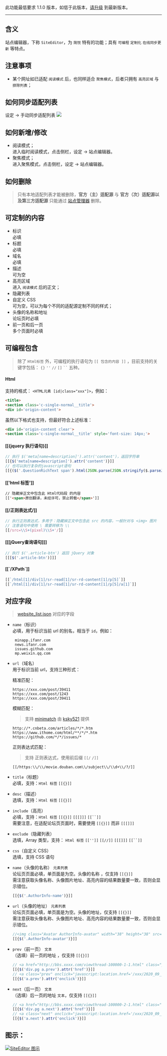 此功能最低要求 1.1.0 版本，如低于此版本，[请升级](http://ksria.com/simpread/) 到最新版本。
***

含义
---

站点编辑器，下称 `SiteEditor`，为 `简悦` 特有的功能；具有 `可编程` `定制化` `在线同步更新` 等特点。

注意事项
---
- 某个网址如已适配 `阅读模式` 后，也同样适合 `聚焦模式`，后者只拥有 `高亮区域` 与 `排除列表`； 

如何同步适配列表
---
设定 → 手动同步适配列表
![](https://i.imgur.com/jktojeC.png)

如何新增/修改
---

- 阅读模式；  
  进入临时阅读模式，点击侧栏，设定 → 站点编辑器。
- 聚焦模式；  
  进入聚焦模式，点击侧栏，设定 → 站点编辑器。

如何删除
---

> 只有本地适配列表才能被删除，**官方（主）适配源** 与  **官方（次）适配源以及第三方适配源** 只能通过 [站点管理器](站点管理器) 删除。

可定制的内容
---

- 标识  
  必填  
- 标题  
  必填  
- 域名  
  必填  
- 描述  
  可为空
- 高亮区域  
  进入 `阅读模式` 后的正文；
- 隐藏列表  
- 自定义 CSS  
  可为空，可以为每个不同的适配源定制不同的样式；
- 头像的名称和地址  
  论坛页时必填
- 前一页和后一页  
  多个页面时必填

可编程包含
---

> 除了 `Html标签` 外，可编程的执行语句为 `[[ 包含的内容 ]]` ，目前支持的关键字包括： `{}` `''` `//` `[]`  ` `` ` 五种。

#### Html  

支持的格式： `<HTML元素 [id|class="xxx"]>`，例如：

```html
<title>
<section class='c-single-normal__title'>
<div id='origin-content'>
```
虽然以下格式也支持，但最好符合上述标准：

```html
<div id='origin-content clear'>
<section class='c-single-normal__title' style='font-size: 14px;'>
```

#### [[{jquery 执行语句}]]

```js
// 执行 $('meta[name=description]').attr('content')，返回字符串
[[{$('meta[name=description]').attr('content')}]]
// 也可以执行复杂的javascript语句
[[{($('.QuestionRichText span').html(JSON.parse(JSON.stringify($.parseJSON($('#js-initialData').text()).initialState.entities.questions).replace(/"\d+":/,'"questions":')).questions.detail.replaceAll('。','.')).text()+'。').replace(/.。$/,'。')}]]
```

####  [['html 标签']]

```html
// 隐藏掉正文中包含此 Html代码段 的内容
[['<span>原创翻译，未经许可，禁止转载</span>']]
```

#### [[/正则表达式/]]

```js
// 执行正则表达式，多用于：隐藏掉正文中包含此 src 的内容，一般针对与 <img> 图片
// 注意语句中使用 \ 需要转移为 \\
[[/src=\\S+(pixel)\\S+'/]]
```

#### [[[jQuery查询语句]]]

```js
// 执行 $('.article-btn') 返回 jQuery 对象
[[[$('.article-btn')]]]
```

#### [[\`/XPath\`]]

```js
[[`/html[1]/div[1]/sr-read[1]/sr-rd-content[1]/p[5]`]]
[[`/html[1]/div[1]/sr-read[1]/sr-rd-content[1]/p[5]/a[1]`]]
```

对应字段
---

> [website_list.json](%E9%80%82%E9%85%8D%E7%AB%99%E7%82%B9%E5%88%97%E8%A1%A8) 对应的字段  

- `name`（标识）  
  必填，用于标识当前 url 的别名，相当于 `id`，例如：  
  ```
   minapp.ifanr.com
   news.ifanr.com
   issues.github.com
   mp.weixin.qq.com
  ```

- `url`（域名）  
  用于标识当前 url，支持三种形式：
  
   精准匹配：
   ```
   https://xxx.com/post/39411
   https://xxx.com/post/1243
   https://xxx.com/post/39411
   ```
  
   模糊匹配：
   > 支持 [minimatch](https://github.com/isaacs/minimatch) 由 [ksky521](https://github.com/ksky521) 提供
   ```
   http://*.cnbeta.com/articles/*/*.htm
   https://www.ithome.com/html/**/*/*.htm
   https://github.com/*/*/issues/*
   ```
  
   正则表达式匹配：
   > 支持 正则表达式，使用前后缀 `[[/` `/]]`
   ```
   [[/https:\\/\\/movie.douban.com\\/subject\\/\\d+\\/?/]]
   ```


- `title`（标题）  
  必填，支持：`Html 标签` `[[{}]]`

- `desc`（描述）  
  选填，支持：`Html 标签` `[[{}]]`

- `include`（高亮）  
  必填，支持：`Html 标签` `[[{}]]` `[[[]]]` `[[``]]`  
  需要注意，在适配论坛页页面时，需要使用 `[[{}]]` 而非 `[[[]]]`

- `exclude`（隐藏列表）  
  选填，Array 类型，支持： `Html 标签` `[['']]` `[[//]]` `[[[]]]` `[[``]]`

- `css`（自定义 CSS）  
  选填，支持 CSS 语句

- `name`（头像的名称） `元素列表`  
  论坛页页面必填，单页面是为空。头像的名称 ，仅支持 `[[{}]]`  
  需注意获取头像名称、头像图片地址、高亮内容的结果数量要一致，否则会显示错位。

  ```js
  [[{$('.AuthorInfo-name')}]]
  ```

- `url`（头像的地址） `元素列表`  
  论坛页页面必填，单页面是为空。头像的地址，仅支持 `[[{}]]`  
  需注意获取头像名称、头像图片地址、高亮内容的结果数量要一致，否则会显示错位。

  ```js
  //<img class="Avatar AuthorInfo-avatar" width="38" height="38" src="https://pic2.zhimg.com/v2-01cdd02b9fd7a57469705ad79ad6abb5_xs.jpg?source=1940ef5c" srcset="https://pic2.zhimg.com/v2-01cdd02b9fd7a57469705ad79ad6abb5_l.jpg?source=1940ef5c 2x" alt="盐选成长计划">
  [[{$('.AuthorInfo-avatar')}]]
  ```

- `prev`（前一页） `文本`  
  （选填）前一页的地址 ，仅支持 `[[{}]]` 

  ```js
  // <a href="http://bbs.xxxx.com/viewthread-100000-1-1.html" class="prev">&nbsp;&nbsp;</a>
  [[{$('div.pg a.prev').attr('href')}]]
  // <a class="prev" onclick="javascript:location.href='/xxx/2020_09_05_12345_1.shtml';">上一页</a>
  [[{$('a.prev').attr('onclick')}]]
  ```

- `next`（后一页）  `文本`  
  （选填）后一页的地址 `文本`，仅支持 `[[{}]]` 

  ```js
  // <a href="http://bbs.xxxx.com/viewthread-100000-2-1.html" class="nxt">下一页</a>
  [[{$('div.pg a.next').attr('href')}]]
  // <a class="next" onclick="javascript:location.href='/xxx/2020_09_05_12345_3.shtml';">下一页</a>
  [[{$('a.next').attr('onclick')}]]
  ```


图示：
---

[![SiteEditor 图示](https://i.imgur.com/CnvWsC3.png)](https://i.imgur.com/CnvWsC3.png)